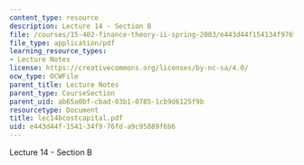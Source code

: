 ```yaml
---
content_type: resource
description: Lecture 14 - Section B
file: /courses/15-402-finance-theory-ii-spring-2003/e443d44f154134f976fda9c95889f6b6_lec14bcostcapital.pdf
file_type: application/pdf
learning_resource_types:
- Lecture Notes
license: https://creativecommons.org/licenses/by-nc-sa/4.0/
ocw_type: OCWFile
parent_title: Lecture Notes
parent_type: CourseSection
parent_uid: ab65a0bf-cbad-03b1-0785-1cb9d6125f9b
resourcetype: Document
title: lec14bcostcapital.pdf
uid: e443d44f-1541-34f9-76fd-a9c95889f6b6
---
```

Lecture 14 - Section B